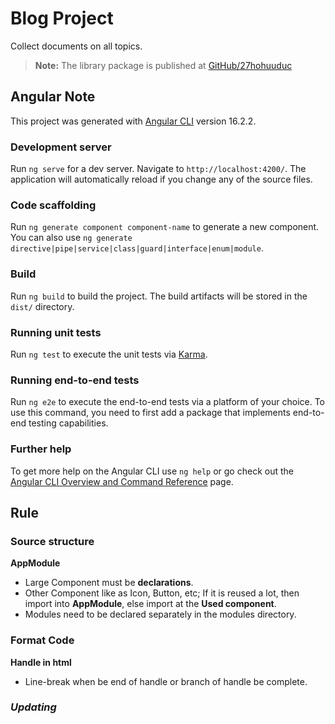 # Blog Project

Collect documents on all topics. 

> **Note:** The library package is published at [GitHub/27hohuuduc](https://github.com/27hohuuduc)

## Angular Note

This project was generated with [Angular CLI](https://github.com/angular/angular-cli) version 16.2.2.

### Development server

Run `ng serve` for a dev server. Navigate to `http://localhost:4200/`. The application will automatically reload if you change any of the source files.

### Code scaffolding

Run `ng generate component component-name` to generate a new component. You can also use `ng generate directive|pipe|service|class|guard|interface|enum|module`.

### Build

Run `ng build` to build the project. The build artifacts will be stored in the `dist/` directory.

### Running unit tests

Run `ng test` to execute the unit tests via [Karma](https://karma-runner.github.io).

### Running end-to-end tests

Run `ng e2e` to execute the end-to-end tests via a platform of your choice. To use this command, you need to first add a package that implements end-to-end testing capabilities.

### Further help

To get more help on the Angular CLI use `ng help` or go check out the [Angular CLI Overview and Command Reference](https://angular.io/cli) page.

## Rule

### Source structure

**AppModule**
- Large Component must be **declarations**.
- Other Component like as Icon, Button, etc; If it is reused a lot, then import into **AppModule**, else import at the **Used component**.  
- Modules need to be declared separately in the modules directory.

### Format Code

**Handle in html**
- Line-break when be end of handle or branch of handle be complete.

### *Updating*